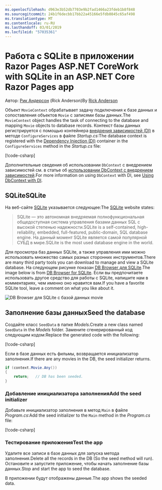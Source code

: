 ```yaml
---
ms.openlocfilehash: d963e3b52db7703e9b2fad1466a23fdeb1b8f848
ms.sourcegitcommit: 24b1f6decbb17bb22a45166e5fdb0845c65af498
ms.translationtype: MT
ms.contentlocale: ru-RU
ms.lasthandoff: 03/01/2019
ms.locfileid: "57035361"
---
```

# <a name="work-with-sqlite-in-an-aspnet-core-razor-pages-app"></a><span data-ttu-id="885de-101">Работа с SQLite в приложении Razor Pages ASP.NET Core</span><span class="sxs-lookup"><span data-stu-id="885de-101">Work with SQLite in an ASP.NET Core Razor Pages app</span></span>

<span data-ttu-id="885de-102">Автор: [Рик Андерсон](https://twitter.com/RickAndMSFT) (Rick Anderson)</span><span class="sxs-lookup"><span data-stu-id="885de-102">By [Rick Anderson](https://twitter.com/RickAndMSFT)</span></span>

<span data-ttu-id="885de-103">Объект `MovieContext` обрабатывает задачу подключения к базе данных и сопоставления объектов `Movie` с записями базы данных.</span><span class="sxs-lookup"><span data-stu-id="885de-103">The `MovieContext` object handles the task of connecting to the database and mapping `Movie` objects to database records.</span></span> <span data-ttu-id="885de-104">Контекст базы данных регистрируется с помощью контейнера [внедрения зависимостей (DI)](xref:fundamentals/dependency-injection) в методе `ConfigureServices` в файле *Startup.cs*:</span><span class="sxs-lookup"><span data-stu-id="885de-104">The database context is registered with the [Dependency Injection (DI)](xref:fundamentals/dependency-injection) container in the `ConfigureServices` method in the *Startup.cs* file:</span></span>

[!code-csharp[](code/Startup.cs?name=snippet2&highlight=6-8)]

<span data-ttu-id="885de-105">Дополнительные сведения об использовании `DbContext` с внедрением зависимостей см. в статье об [использовании DbContext с внедрением зависимостей](/ef/core/miscellaneous/configuring-dbcontext#using-dbcontext-with-dependency-injection).</span><span class="sxs-lookup"><span data-stu-id="885de-105">For more information on using `DbContext` with DI, see [Using DbContext with DI](/ef/core/miscellaneous/configuring-dbcontext#using-dbcontext-with-dependency-injection).</span></span>

## <a name="sqlite"></a><span data-ttu-id="885de-106">SQLite</span><span class="sxs-lookup"><span data-stu-id="885de-106">SQLite</span></span>

<span data-ttu-id="885de-107">На веб-сайте [SQLite](https://www.sqlite.org/) указывается следующее:</span><span class="sxs-lookup"><span data-stu-id="885de-107">The [SQLite](https://www.sqlite.org/) website states:</span></span>

> <span data-ttu-id="885de-108">SQLite — это автономная внедряемая полнофункциональная общедоступная система управления базами данных SQL с высокой степенью надежности.</span><span class="sxs-lookup"><span data-stu-id="885de-108">SQLite is a self-contained, high-reliability, embedded, full-featured, public-domain, SQL database engine.</span></span> <span data-ttu-id="885de-109">На данный момент SQLite является самой популярной СУБД в мире.</span><span class="sxs-lookup"><span data-stu-id="885de-109">SQLite is the most used database engine in the world.</span></span>

<span data-ttu-id="885de-110">Для просмотра баз данных SQLite, а также управления ими можно использовать множество самых разных сторонних инструментов.</span><span class="sxs-lookup"><span data-stu-id="885de-110">There are many third party tools you can download to manage and view a SQLite database.</span></span> <span data-ttu-id="885de-111">На следующем рисунке показан [DB Browser для SQLite](http://sqlitebrowser.org/).</span><span class="sxs-lookup"><span data-stu-id="885de-111">The image below is from [DB Browser for SQLite](http://sqlitebrowser.org/).</span></span> <span data-ttu-id="885de-112">Если вы предпочитаете использовать другое средство для работы с SQLite, напишите нам в комментариях, чем именно оно нравится вам.</span><span class="sxs-lookup"><span data-stu-id="885de-112">If you have a favorite SQLite tool, leave a comment on what you like about it.</span></span>

![DB Browser для SQLite с базой данных movie](../../tutorials/first-mvc-app-xplat/working-with-sql/_static/dbb.png)

## <a name="seed-the-database"></a><span data-ttu-id="885de-114">Заполнение базы данных</span><span class="sxs-lookup"><span data-stu-id="885de-114">Seed the database</span></span>

<span data-ttu-id="885de-115">Создайте класс `SeedData` в папке *Models*.</span><span class="sxs-lookup"><span data-stu-id="885de-115">Create a new class named `SeedData` in the *Models* folder.</span></span> <span data-ttu-id="885de-116">Замените сгенерированный код следующим кодом:</span><span class="sxs-lookup"><span data-stu-id="885de-116">Replace the generated code with the following:</span></span>

[!code-csharp[](code/Models/SeedData.cs)]

<span data-ttu-id="885de-117">Если в базе данных есть фильмы, возвращается инициализатор заполнения.</span><span class="sxs-lookup"><span data-stu-id="885de-117">If there are any movies in the DB, the seed initializer returns.</span></span>

```csharp
if (context.Movie.Any())
{
    return;   // DB has been seeded.
}
```

<a name="si"></a>
### <a name="add-the-seed-initializer"></a><span data-ttu-id="885de-118">Добавление инициализатора заполнения</span><span class="sxs-lookup"><span data-stu-id="885de-118">Add the seed initializer</span></span>

<span data-ttu-id="885de-119">Добавьте инициализатор заполнения в метод `Main` в файле *Program.cs*:</span><span class="sxs-lookup"><span data-stu-id="885de-119">Add the seed initializer to the `Main` method in the *Program.cs* file:</span></span>

[!code-csharp[](../../tutorials/razor-pages/razor-pages-start/sample/RazorPagesMovie/Program.cs)]

### <a name="test-the-app"></a><span data-ttu-id="885de-120">Тестирование приложения</span><span class="sxs-lookup"><span data-stu-id="885de-120">Test the app</span></span>

<span data-ttu-id="885de-121">Удалите все записи в базе данных для запуска метода заполнения.</span><span class="sxs-lookup"><span data-stu-id="885de-121">Delete all the records in the DB (So the seed method will run).</span></span> <span data-ttu-id="885de-122">Остановите и запустите приложение, чтобы начать заполнение базы данных.</span><span class="sxs-lookup"><span data-stu-id="885de-122">Stop and start the app to seed the database.</span></span>

<span data-ttu-id="885de-123">В приложении будут отображены данные.</span><span class="sxs-lookup"><span data-stu-id="885de-123">The app shows the seeded data.</span></span>
